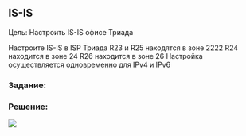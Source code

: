

## IS-IS

Цель:
Настроить IS-IS офисе Триада

Настроите IS-IS в ISP Триада
R23 и R25 находятся в зоне 2222
R24 находится в зоне 24
R26 находится в зоне 26
Настройка осуществляется одновременно для IPv4 и IPv6

###  Задание: 



###  Решение:

![](Pictutrs\Screenshot_1.png)